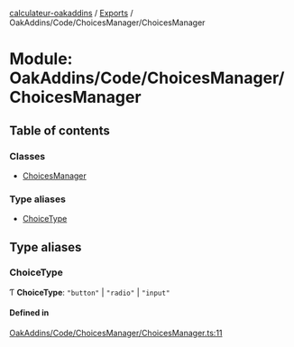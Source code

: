 [calculateur-oakaddins](../README.md) / [Exports](../modules.md) / OakAddins/Code/ChoicesManager/ChoicesManager

# Module: OakAddins/Code/ChoicesManager/ChoicesManager

## Table of contents

### Classes

- [ChoicesManager](../classes/oakaddins_code_choicesmanager_choicesmanager.choicesmanager.md)

### Type aliases

- [ChoiceType](oakaddins_code_choicesmanager_choicesmanager.md#choicetype)

## Type aliases

### ChoiceType

Ƭ **ChoiceType**: ``"button"`` \| ``"radio"`` \| ``"input"``

#### Defined in

[OakAddins/Code/ChoicesManager/ChoicesManager.ts:11](https://github.com/P0ulpy/Configurateur-OakAddins/blob/cc0811b/src/OakAddins/Code/ChoicesManager/ChoicesManager.ts#L11)
